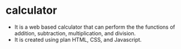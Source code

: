 # calculator
- It is a web based calculator that can perform the the functions of addition, subtraction, multiplication, and division.
- It is created using plan HTML, CSS, and Javascript.